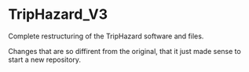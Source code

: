 # TripHazard_V3
Complete restructuring of the TripHazard software and files.

Changes that are so diffirent from the original, that it just made sense to start a new repository.
